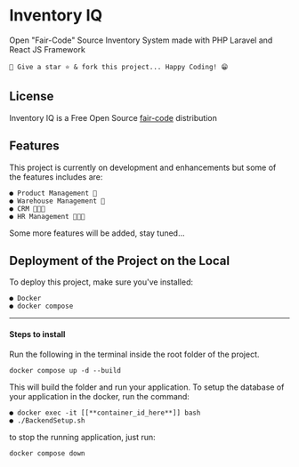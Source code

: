 # Inventory IQ

Open "Fair-Code" Source Inventory System made with PHP Laravel and React JS Framework


```
🚀 Give a star ⭐ & fork this project... Happy Coding! 😁
```

## License
Inventory IQ is a Free Open Source [fair-code](http://faircode.io) distribution

## Features
This project is currently on development and enhancements but some of the features includes are:

```
● Product Management 🍔
● Warehouse Management 🏨
● CRM 🧑‍🤝‍🧑
● HR Management 🧑‍🤝‍🧑
```

Some more features will be added, stay tuned...


## Deployment of the Project on the Local
To deploy this project, make sure you've installed:

```
● Docker
● docker compose
```

---

#### Steps to install
Run the following in the terminal inside the root folder of the project.

```
docker compose up -d --build
```

This will build the folder and run your application. To setup the database of your application in the docker, run the command:

```
● docker exec -it [[**container_id_here**]] bash
● ./BackendSetup.sh
```

to stop the running application, just run:

```
docker compose down
```